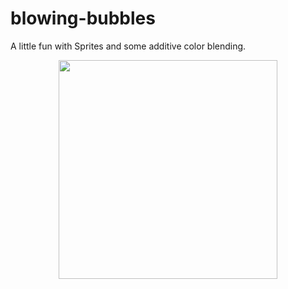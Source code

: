 # blowing-bubbles

A little fun with Sprites and some additive color blending.

<p align="center">
   <img src="https://user-images.githubusercontent.com/15159970/33357785-77c09186-d492-11e7-9940-1981923edfcd.gif"
width='350'/>
</p>

